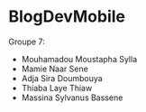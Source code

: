 # BlogDevMobile

Groupe 7:
- Mouhamadou Moustapha Sylla
- Mamie Naar Sene
- Adja Sira Doumbouya
- Thiaba Laye Thiaw
- Massina Sylvanus Bassene
